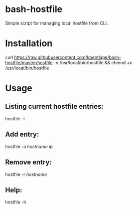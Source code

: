 # bash-hostfile
Simple script for managing local hostfile from CLI.

# Installation
curl https://raw.githubusercontent.com/kbentlage/bash-hostfile/master/hostfile -o /usr/local/bin/hostfile && chmod +x /usr/local/bin/hostfile

# Usage
## Listing current hostfile entries:
hostfile -l

## Add entry:
hostfile -a *hostname ip*

## Remove entry:
hostfile -r *hostname*
  
## Help:
hostfile -h
